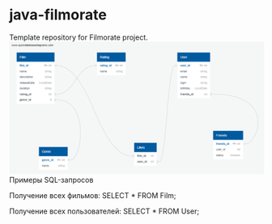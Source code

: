 # java-filmorate
Template repository for Filmorate project.
 ![img.png](img.png) 
Примеры SQL-запросов

Получение всех фильмов:
SELECT *
FROM Film;

Получение всех пользователей:
SELECT *
FROM User;